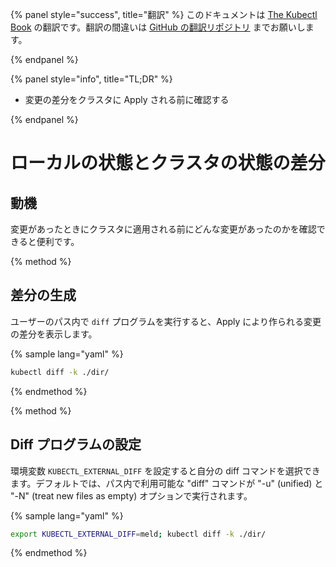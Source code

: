 {% panel style="success", title="翻訳" %}
このドキュメントは [The Kubectl Book](https://kubectl.docs.kubernetes.io/) の翻訳です。翻訳の間違いは [GitHub の翻訳リポジトリ](https://github.com/FujiHaruka/kubectl-book-ja/issues) までお願いします。

{% endpanel %}

{% panel style="info", title="TL;DR" %}

- 変更の差分をクラスタに Apply される前に確認する

{% endpanel %}

# ローカルの状態とクラスタの状態の差分

## 動機

変更があったときにクラスタに適用される前にどんな変更があったのかを確認できると便利です。

{% method %}

## 差分の生成

ユーザーのパス内で `diff` プログラムを実行すると、Apply により作られる変更の差分を表示します。

{% sample lang="yaml" %}

```sh
kubectl diff -k ./dir/
```

{% endmethod %}

{% method %}

## Diff プログラムの設定

環境変数 `KUBECTL_EXTERNAL_DIFF` を設定すると自分の diff コマンドを選択できます。デフォルトでは、パス内で利用可能な "diff" コマンドが "-u" (unified) と "-N" (treat new files as empty) オプションで実行されます。

{% sample lang="yaml" %}

```sh
export KUBECTL_EXTERNAL_DIFF=meld; kubectl diff -k ./dir/
```

{% endmethod %}
